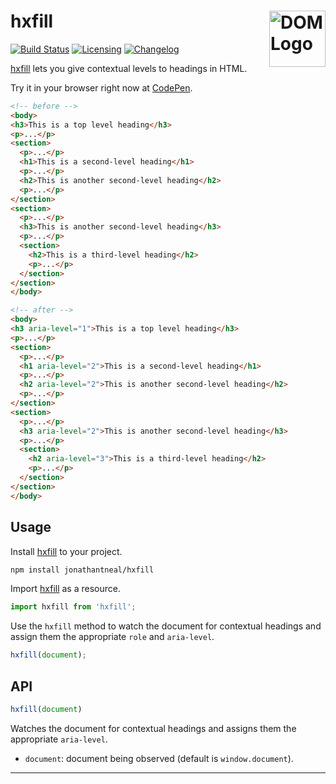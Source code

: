 # hxfill [<img src="https://resources.whatwg.org/logo-dom.svg" alt="DOM Logo" width="90" height="90" align="right">][hxfill]

[![Build Status][cli-img]][cli-url]
[![Licensing][lic-img]][lic-url]
[![Changelog][log-img]][log-url]

[hxfill] lets you give contextual levels to headings in HTML.

Try it in your browser right now at [CodePen].

```html
<!-- before -->
<body>
<h3>This is a top level heading</h3>
<p>...</p>
<section>
  <p>...</p>
  <h1>This is a second-level heading</h1>
  <p>...</p>
  <h2>This is another second-level heading</h2>
  <p>...</p>
</section>
<section>
  <p>...</p>
  <h3>This is another second-level heading</h3>
  <p>...</p>
  <section>
    <h2>This is a third-level heading</h2>
    <p>...</p>
  </section>
</section>
</body>

<!-- after -->
<body>
<h3 aria-level="1">This is a top level heading</h3>
<p>...</p>
<section>
  <p>...</p>
  <h1 aria-level="2">This is a second-level heading</h1>
  <p>...</p>
  <h2 aria-level="2">This is another second-level heading</h2>
  <p>...</p>
</section>
<section>
  <p>...</p>
  <h3 aria-level="2">This is another second-level heading</h3>
  <p>...</p>
  <section>
    <h2 aria-level="3">This is a third-level heading</h2>
    <p>...</p>
  </section>
</section>
</body>
```

## Usage

Install [hxfill] to your project.

```sh
npm install jonathantneal/hxfill
```

Import [hxfill] as a resource.

```js
import hxfill from 'hxfill';
```

Use the `hxfill` method to watch the document for contextual headings and assign them the appropriate `role` and `aria-level`.

```js
hxfill(document);
```

## API

```js
hxfill(document)
```

Watches the document for contextual headings and assigns them the appropriate `aria-level`.

- `document`: document being observed (default is `window.document`).

---

[npm-url]: https://www.npmjs.com/package/hxfill
[npm-img]: https://img.shields.io/npm/v/hxfill.svg
[cli-url]: https://travis-ci.org/jonathantneal/hxfill
[cli-img]: https://img.shields.io/travis/jonathantneal/hxfill.svg
[lic-url]: LICENSE.md
[lic-img]: https://img.shields.io/npm/l/hxfill.svg
[log-url]: CHANGELOG.md
[log-img]: https://img.shields.io/badge/changelog-md-blue.svg

[CodePen]: http://codepen.io/pen?template=RpoBJN
[h element specification]: https://jonathantneal.github.io/h-element-spec/
[hxfill]: https://github.com/jonathantneal/hxfill
[posthtml-hxfill]: https://github.com/jonathantneal/posthtml-hxfill
